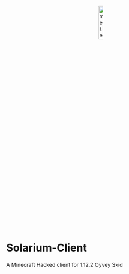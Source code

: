 <p align="center">
<img src="https://i.hizliresim.com/kg0ruex.png" alt="meteor-client-logo" width="15%"/>
</p>


# Solarium-Client
A Minecraft Hacked client for 1.12.2
Oyvey Skid
